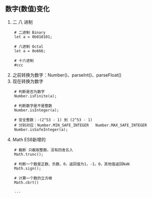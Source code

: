 ## 数字(数值)变化
1. 二 八 进制
``` shell
    # 二进制 Binary
    let a = 0b010101;

    # 八进制 Octal
    let a = 0o666;

    # 十六进制
    #ccc

```
2. 之前转换为数字：Number()、parseInt()、parseFloat()
3. 现在转换为数字
``` shell
    # 判断是否为数字
    Number.isFinite(a);

    # 判断数字是不是整数
    Number.isInteger(a);

    # 安全整数：-(2^53 - 1) 到 (2^53 - 1)
    # 分别对应：Number.MIN_SAFE_INTEGER   Number.MAX_SAFE_INTEGER  
    Number.isSafeInteger(a);
```
4. Math
ES6新增的
``` shell
    # 截断 只截取整数，没有四舍五入
    Math.trunc();

    # 判断一个数是正数、负数、0，返回值为1，-1，0，其他值返回NaN
    Math.sign();

    # 计算一个数的立方根
    Math.cbrt()

    ...
```



